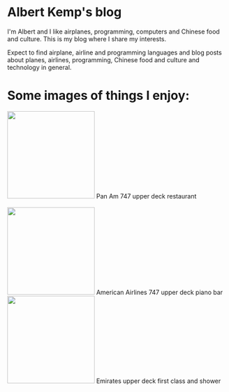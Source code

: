 # Albert Kemp's blog
I'm Albert and I like airplanes, programming, computers and Chinese food and culture.
This is my blog where I share my interests.

Expect to find airplane, airline and programming languages and blog posts about planes, airlines, programming, Chinese food and culture and technology in general.

# Some images of things I enjoy:

<img src="https://github.com/albertkemp/blog/assets/91766342/defddc4e-f56c-4b43-9adf-8e21ca4173ab" height="200">
Pan Am 747 upper deck restaurant<br><br>
<img src="https://github.com/albertkemp/blog/assets/91766342/ca088ccb-05a0-4f12-9195-d0292729668d" height="200">
American Airlines 747 upper deck piano bar
<br>
<img src="https://github.com/albertkemp/blog/assets/91766342/1a127649-0cb5-4e31-a75b-9f82d09dc43b" height="200">
Emirates upper deck first class and shower
